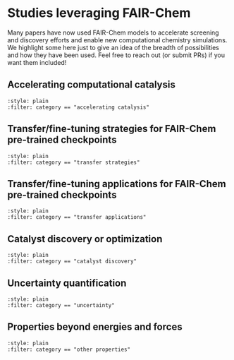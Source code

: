 # Studies leveraging FAIR-Chem

Many papers have now used FAIR-Chem models to accelerate screening and discovery efforts and enable new computational chemistry simulations. We highlight some here just to give an idea of the breadth of possibilities and how they have been used. Feel free to reach out (or submit PRs) if you want them included!

## Accelerating computational catalysis

```{bibliography}
:style: plain
:filter: category == "accelerating catalysis"
```

## Transfer/fine-tuning strategies for FAIR-Chem pre-trained checkpoints

```{bibliography}
:style: plain
:filter: category == "transfer strategies"
```

## Transfer/fine-tuning applications for FAIR-Chem pre-trained checkpoints

```{bibliography}
:style: plain
:filter: category == "transfer applications"
```

## Catalyst discovery or optimization

```{bibliography}
:style: plain
:filter: category == "catalyst discovery"
```

## Uncertainty quantification

```{bibliography}
:style: plain
:filter: category == "uncertainty"
```

## Properties beyond energies and forces

```{bibliography}
:style: plain
:filter: category == "other properties"
```


